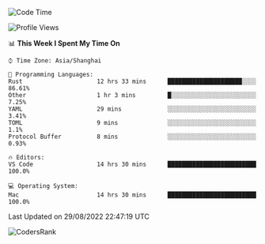 <!--START_SECTION:waka-->
![Code Time](http://img.shields.io/badge/Code%20Time-1%2C654%20hrs%2024%20mins-blue)

![Profile Views](http://img.shields.io/badge/Profile%20Views-11-blue)

📊 **This Week I Spent My Time On** 

```text
⌚︎ Time Zone: Asia/Shanghai

💬 Programming Languages: 
Rust                     12 hrs 33 mins      █████████████████████░░░░   86.61% 
Other                    1 hr 3 mins         █░░░░░░░░░░░░░░░░░░░░░░░░   7.25% 
YAML                     29 mins             ░░░░░░░░░░░░░░░░░░░░░░░░░   3.41% 
TOML                     9 mins              ░░░░░░░░░░░░░░░░░░░░░░░░░   1.1% 
Protocol Buffer          8 mins              ░░░░░░░░░░░░░░░░░░░░░░░░░   0.93%

🔥 Editors: 
VS Code                  14 hrs 30 mins      █████████████████████████   100.0%

💻 Operating System: 
Mac                      14 hrs 30 mins      █████████████████████████   100.0%

```


 Last Updated on 29/08/2022 22:47:19 UTC
<!--END_SECTION:waka-->

![CodersRank](https://cr-skills-chart-widget.azurewebsites.net/api/api?username=BugenZhao&padding=16&tooltip=true&branding=false&sort-by-score=true&skills=Rust%2C%20Swift%2C%20C%2C%20TypeScript%2C%20Java%2C%20Go%2C%20Dart%2C%20C%2B%2B%2C%20Python%2C%20Assembly%2C%20Shell%2C%20Kotlin)
